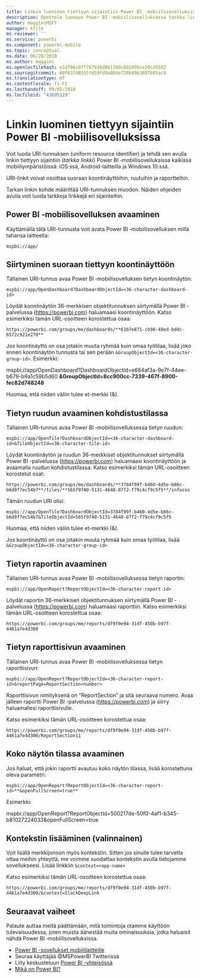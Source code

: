 ```yaml
---
title: Linkin luominen tiettyyn sijaintiin Power BI ‑mobiilisovelluksissa
description: Opettele luomaan Power BI ‑mobiilisovelluksessa tarkka linkki tiettyyn koontinäkymään, ruutuun tai raporttiin käyttämällä URI-tunnusta.
author: maggiesMSFT
manager: kfile
ms.reviewer: ''
ms.service: powerbi
ms.component: powerbi-mobile
ms.topic: conceptual
ms.date: 06/28/2018
ms.author: maggies
ms.openlocfilehash: e1df06c07f767936d861788c89205bce20cd5582
ms.sourcegitcommit: 60f637d8555fd59fd9a86de720b89b388fb85ac0
ms.translationtype: HT
ms.contentlocale: fi-FI
ms.lasthandoff: 09/05/2018
ms.locfileid: "43695129"
---
```

# <a name="create-a-link-to-a-specific-location-in-the-power-bi-mobile-apps"></a>Linkin luominen tiettyyn sijaintiin Power BI ‑mobiilisovelluksissa
Voit luoda URI-tunnuksen (uniform resource identifier) ja tehdä sen avulla linkin tiettyyn sijaintiin (*tarkka linkki*) Power BI ‑mobiilisovelluksissa kaikissa mobiiliympäristöissä: iOS:ssä, Android-laitteilla ja Windows 10:ssä.

URI-linkit voivat osoittaa suoraan koontinäyttöihin, ruutuihin ja raportteihin.

Tarkan linkin kohde määrittää URI-tunnuksen muodon. Näiden ohjeiden avulla voit luoda tarkkoja linkkejä eri sijainteihin. 

## <a name="open-the-power-bi-mobile-app"></a>Power BI ‑mobiilisovelluksen avaaminen
Käyttämällä tätä URI-tunnusta voit avata Power BI ‑mobiilisovelluksen millä tahansa laitteella:

    mspbi://app/


## <a name="open-to-a-specific-dashboard"></a>Siirtyminen suoraan tiettyyn koontinäyttöön
Tällainen URI-tunnus avaa Power BI ‑mobiilisovelluksen tietyn koontinäytön:

    mspbi://app/OpenDashboard?DashboardObjectId=<36-character-dashboard-id>

Löydät koontinäytön 36-merkkisen objektitunnuksen siirtymällä Power BI -palvelussa (https://powerbi.com) haluamaasi koontinäyttöön. Katso esimerkiksi tämän URL-osoitteen korostettua osaa:

`https://powerbi.com/groups/me/dashboards/**61b7e871-cb98-48ed-bddc-6572c921e270**`

Jos koontinäyttö on osa jotakin muuta ryhmää kuin omaa työtilaa, lisää joko ennen koontinäytön tunnusta tai sen perään `&GroupObjectId=<36-character-group-id>`. Esimerkki: 

mspbi://app/OpenDashboard?DashboardObjectId=e684af3a-9e7f-44ee-b679-b9a1c59b5d60 **&GroupObjectId=8cc900cc-7339-467f-8900-fec82d748248**

Huomaa, että niiden väliin tulee et-merkki (&).

## <a name="open-to-a-specific-tile-in-focus"></a>Tietyn ruudun avaaminen kohdistustilassa
Tällainen URI-tunnus avaa Power BI ‑mobiilisovelluksessa tietyn ruudun:

    mspbi://app/OpenTile?DashboardObjectId=<36-character-dashboard-id>&TileObjectId=<36-character-tile-id>

Löydät koontinäytön ja ruudun 36-merkkiset objektitunnukset siirtymällä Power BI -palvelussa (https://powerbi.com) haluamaasi koontinäyttöön ja avaamalla ruudun kohdistustilassa. Katso esimerkiksi tämän URL-osoitteen korostetut osat:

`https://powerbi.com/groups/me/dashboards/**3784f99f-b460-4d5e-b86c-b6d8f7ec54b7**/tiles/**565f9740-5131-4648-87f2-f79c4cf9c5f5**/infocus`

Tämän ruudun URI olisi:

    mspbi://app/OpenTile?DashboardObjectId=3784f99f-b460-4d5e-b86c-b6d8f7ec54b7&TileObjectId=565f9740-5131-4648-87f2-f79c4cf9c5f5

Huomaa, että niiden väliin tulee et-merkki (&).

Jos koontinäyttö on osa jotakin muuta ryhmää kuin omaa työtilaa, lisää `&GroupObjectId=<36-character-group-id>`

## <a name="open-to-a-specific-report"></a>Tietyn raportin avaaminen
Tällainen URI-tunnus avaa Power BI ‑mobiilisovelluksessa tietyn raportin:

    mspbi://app/OpenReport?ReportObjectId=<36-character-report-id>

Löydät raportin 36-merkkisen objektitunnuksen siirtymällä Power BI -palvelussa (https://powerbi.com) haluamaasi raporttiin. Katso esimerkiksi tämän URL-osoitteen korostettua osaa:

`https://powerbi.com/groups/me/reports/df9f0e94-31df-450b-b97f-4461a7e4d300`

## <a name="open-to-a-specific-report-page"></a>Tietyn raporttisivun avaaminen
Tällainen URI-tunnus avaa Power BI ‑mobiilisovelluksessa tietyn raporttisivun:

    mspbi://app/OpenReport?ReportObjectId=<36-character-report-id>&reportPage=ReportSection<number>

Raporttisivun nimityksenä on ”ReportSection” ja sitä seuraava numero. Avaa jälleen raportti Power BI -palvelussa (https://powerbi.com) ja siirry haluamallesi raporttisivulle. 

Katso esimerkiksi tämän URL-osoitteen korostettua osaa:

`https://powerbi.com/groups/me/reports/df9f0e94-31df-450b-b97f-4461a7e4d300/ReportSection11`

## <a name="open-in-full-screen-mode"></a>Koko näytön tilassa avaaminen
Jos haluat, että jokin raportti avautuu koko näytön tilassa, lisää korostettuna oleva parametri:

    mspbi://app/OpenReport?ReportObjectId=<36-character-report-id>**&openFullScreen=true**

Esimerkki: 

mspbi://app/OpenReport?ReportObjectId=500217de-50f0-4af1-b345-b81027224033&openFullScreen=true

## <a name="add-context-optional"></a>Kontekstin lisääminen (valinnainen)
Voit lisätä merkkijonoon myös kontekstin. Sitten jos sinulle tulee tarvetta ottaa meihin yhteyttä, me voimme suodattaa kontekstin avulla tietojamme sovellukseesi. Lisää linkkiin `&context=<app-name>`

Katso esimerkiksi tämän URL-osoitteen korostettua osaa: 

`https://powerbi.com/groups/me/reports/df9f0e94-31df-450b-b97f-4461a7e4d300/&context=SlackDeepLink`

## <a name="next-steps"></a>Seuraavat vaiheet
Palaute auttaa meitä päättämään, mitä toimintoja otamme käyttöön tulevaisuudessa, joten muista äänestää muita ominaisuuksia, jotka haluaisit nähdä Power BI ‑mobiilisovelluksissa. 

* [Power BI -sovellukset mobiililaitteille](mobile-apps-for-mobile-devices.md)
* Seuraa käyttäjää @MSPowerBI Twitterissä
* Liity keskusteluun [Power BI -yhteisössä](http://community.powerbi.com/)
* [Mikä on Power BI?](power-bi-overview.md)

